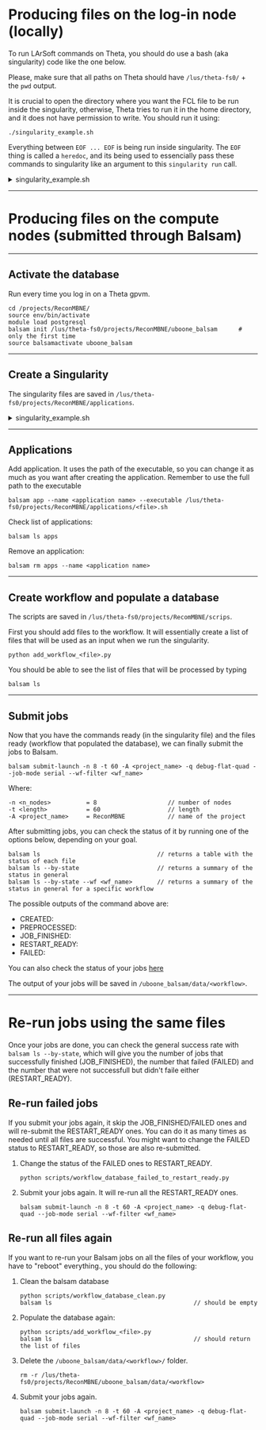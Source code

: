 # Producing files on the log-in node (locally)

To run LArSoft commands on Theta, you should do use a bash (aka singularity) code like the one below. 

Please, make sure that all paths on Theta should have `/lus/theta-fs0/` + the `pwd` output.

It is crucial to open the directory where you want the FCL file to be run inside the singularity, otherwise, Theta tries to run it in the home directory, and it does not have permission to write. You should run it using:

```
./singularity_example.sh
```

Everything between `EOF ... EOF` is being run inside singularity. The `EOF` thing is called a `heredoc`, and its being used to essencially pass these commands to singularity like an argument to this `singularity run` call.

<details>
    <summary>singularity_example.sh</summary>

    
    #!/bin/bash

    # ----- launch singularity container

    singularity run --no-home -B /lus:/lus -B /soft:/soft /lus/theta-fs0/projects/ReconMBNE/containers/singularity_slf7-balsam.sif << EOF

        # ----- Setup the pulled version of uboonecode (this is like sourcing cvmfs setup_uboone.sh)

        source /lus/theta-fs0/projects/ReconMBNE/uboonecode_v08_00_00_01b/setup

        # ----- Now we can setup uboonecode

        setup uboonecode v08_00_00_01b -q e17:prof

        # ----- Opening folder where you want the LArSoft outputs to be saved
        # ----- this step if very important otherwise your singularity will
        # ----- try to save the output in the home directory and will fail

        cd /lus/theta-fs0/projects/ReconMBNE/testing_cosmic_production/

        # ----- LArSoft commands

        lar -c ...

    EOF

    # After the EOF, we have now exited the singularity container.
    echo "Exited Container" 
    
</details>

---

# Producing files on the compute nodes (submitted through Balsam)

---
## Activate the database

Run every time you log in on a Theta gpvm.

```
cd /projects/ReconMBNE/
source env/bin/activate
module load postgresql
balsam init /lus/theta-fs0/projects/ReconMBNE/uboone_balsam      # only the first time
source balsamactivate uboone_balsam
```

---
## Create a Singularity

The singularity files are saved in `/lus/theta-fs0/projects/ReconMBNE/applications`.

<details>
    <summary>singularity_example.sh</summary>

    ```
    #!/bin/bash

    # launch singularity container
    singularity run --no-home -B /lus:/lus -B /soft:/soft /lus/theta-fs0/projects/ReconMBNE/containers/singularity_slf7-balsam.sif << EOF

        # ----- Setup the pulled version of uboonecode (this is like sourcing cvmfs setup_uboone.sh)
        source /lus/theta-fs0/projects/ReconMBNE/uboonecode\_v08\_00\_00\_01b/setup

        # ----- Now we can setup uboonecode
        setup uboonecode v08\_00\_00_01b -q e17:prof

        # ----- Opening folder
        cd /lus/theta-fs0/projects/ReconMBNE/testing\_cosmic\_production/

        # ----- Running Corsika
        lar -c /lus/theta-fs0/projects/ReconMBNE/testing\_cosmic\_production/prodcorsika\_on\_theta.fcl -n 1 -o corsika.root

        # ----- Running Geant4
        lar -c wirecell\_g4\_uboone.fcl -s corsika.root -o g4.root

        # ----- Running Detsim
        lar -c wirecell\_detsim\_uboone.fcl -s g4.root -o detsim.root

        # ----- Running Reco1&2
        lar -c reco\_uboone\_mcc9\_8\_driver\_stage1.fcl -s detsim.root -o reco1\_reco2.root

    EOF

    # After the EOF, we have now exited the singularity container.
    echo "Exited Container"
    ```

</details>

---
## Applications

Add application. It uses the path of the executable, so you can change it as much as you want after creating the application. Remember to use the full path to the executable
```
balsam app --name <application name> --executable /lus/theta-fs0/projects/ReconMBNE/applications/<file>.sh
```

Check list of applications:
```
balsam ls apps
```

Remove an application:
```
balsam rm apps --name <application name>
```

---
## Create workflow and populate a database

The scripts are saved in `/lus/theta-fs0/projects/RecomMBNE/scrips`.

First you should add files to the workflow. It will essentially create a list of files that will be used as an input when we run the singularity.

```
python add_workflow_<file>.py
```

You should be able to see the list of files that will be processed by typing

```
balsam ls
```

---
## Submit jobs

Now that you have the commands ready (in the singularity file) and the files ready (workflow that populated the database), we can finally submit the jobs to Balsam.

```
balsam submit-launch -n 8 -t 60 -A <project_name> -q debug-flat-quad --job-mode serial --wf-filter <wf_name>
```

Where:

```
-n <n_nodes>          = 8                    // number of nodes
-t <length>           = 60                   // length
-A <project_name>     = ReconMBNE            // name of the project
```

After submitting jobs, you can check the status of it by running one of the options below, depending on your goal.

```
balsam ls                                 // returns a table with the status of each file
balsam ls --by-state                      // returns a summary of the status in general
balsam ls --by-state --wf <wf_name>       // returns a summary of the status in general for a specific workflow
```

The possible outputs of the command above are:

- CREATED:
- PREPROCESSED:
- JOB_FINISHED:
- RESTART_READY:
- FAILED:

You can also check the status of your jobs [here](https://status.alcf.anl.gov/theta/activity)

The output of your jobs will be saved in `/uboone_balsam/data/<workflow>`.

---
# Re-run jobs using the same files
 
Once your jobs are done, you can check the general success rate with `balsam ls --by-state`, which will give you the number of jobs that successfully finished (JOB_FINISHED), the number that failed (FAILED) and the number that were not successfull but didn't faile either (RESTART_READY).

## Re-run failed jobs

If you submit your jobs again, it skip the JOB_FINISHED/FAILED ones and will re-submit the RESTART_READY ones. You can do it as many times as needed until all files are successful. You might want to change the FAILED status to RESTART_READY, so those are also re-submitted.

1. Change the status of the FAILED ones to RESTART_READY.
    ```
    python scripts/workflow_database_failed_to_restart_ready.py
    ```
2. Submit your jobs again. It will re-run all the RESTART_READY ones.
    ```
    balsam submit-launch -n 8 -t 60 -A <project_name> -q debug-flat-quad --job-mode serial --wf-filter <wf_name>
    ```

## Re-run all files again


If you want to re-run your Balsam jobs on all the files of your workflow, you have to "reboot" everything., you should do the following:

1. Clean the balsam database
    ```
    python scripts/workflow_database_clean.py
    balsam ls                                        // should be empty
    ```
2. Populate the database again:
    ```
    python scripts/add_workflow_<file>.py
    balsam ls                                        // should return the list of files
    ```
3. Delete the `/uboone_balsam/data/<workflow>/` folder.
    ```
    rm -r /lus/theta-fs0/projects/ReconMBNE/uboone_balsam/data/<workflow>
    ```
4. Submit your jobs again.
    ```
    balsam submit-launch -n 8 -t 60 -A <project_name> -q debug-flat-quad --job-mode serial --wf-filter <wf_name>
    ```